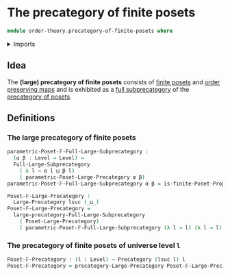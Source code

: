 # The precategory of finite posets

```agda
module order-theory.precategory-of-finite-posets where
```

<details><summary>Imports</summary>

```agda
open import category-theory.full-large-subprecategories
open import category-theory.large-precategories
open import category-theory.precategories

open import foundation.cartesian-product-types
open import foundation.propositions
open import foundation.universe-levels

open import order-theory.finite-posets
open import order-theory.precategory-of-posets
```

</details>

## Idea

The **(large) precategory of finite posets** consists of
[finite posets](order-theory.finite-posets.md) and
[order preserving maps](order-theory.order-preserving-maps-posets.md) and is
exhibited as a
[full subprecategory](category-theory.full-large-subprecategories.md) of the
[precategory of posets](order-theory.precategory-of-posets.md).

## Definitions

### The large precategory of finite posets

```agda
parametric-Poset-𝔽-Full-Large-Subprecategory :
  (α β : Level → Level) →
  Full-Large-Subprecategory
    ( λ l → α l ⊔ β l)
    ( parametric-Poset-Large-Precategory α β)
parametric-Poset-𝔽-Full-Large-Subprecategory α β = is-finite-Poset-Prop

Poset-𝔽-Large-Precategory :
  Large-Precategory lsuc (_⊔_)
Poset-𝔽-Large-Precategory =
  large-precategory-Full-Large-Subprecategory
    ( Poset-Large-Precategory)
    ( parametric-Poset-𝔽-Full-Large-Subprecategory (λ l → l) (λ l → l))
```

### The precategory of finite posets of universe level `l`

```agda
Poset-𝔽-Precategory : (l : Level) → Precategory (lsuc l) l
Poset-𝔽-Precategory = precategory-Large-Precategory Poset-𝔽-Large-Precategory
```
